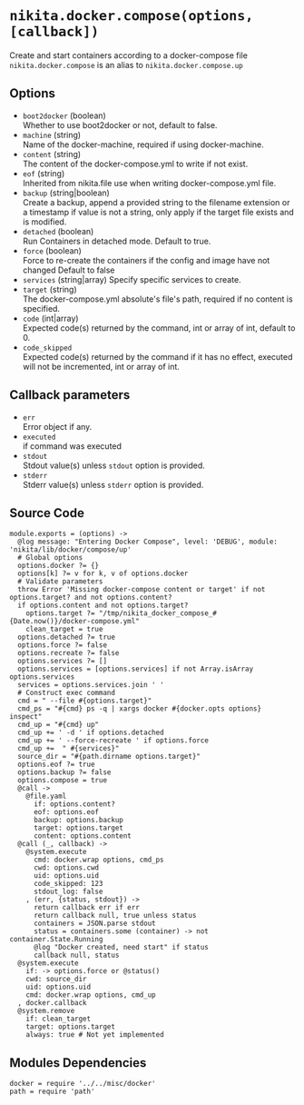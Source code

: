 
# `nikita.docker.compose(options, [callback])`

Create and start containers according to a docker-compose file
`nikita.docker.compose` is an alias to `nikita.docker.compose.up`

## Options

* `boot2docker` (boolean)   
  Whether to use boot2docker or not, default to false.
* `machine` (string)   
  Name of the docker-machine, required if using docker-machine.
* `content` (string)   
  The content of the docker-compose.yml to write if not exist.
* `eof` (string)   
  Inherited from nikita.file use when writing docker-compose.yml file.
* `backup` (string|boolean)   
  Create a backup, append a provided string to the filename extension or a
  timestamp if value is not a string, only apply if the target file exists and
  is modified.
* `detached` (boolean)   
  Run Containers in detached mode. Default to true.
* `force` (boolean)   
  Force to re-create the containers if the config and image have not changed
  Default to false
* `services` (string|array)
  Specify specific services to create.
* `target` (string)   
  The docker-compose.yml absolute's file's path, required if no content is 
  specified.
* `code` (int|array)   
  Expected code(s) returned by the command, int or array of int, default to 0.
* `code_skipped`   
  Expected code(s) returned by the command if it has no effect, executed will
  not be incremented, int or array of int.

## Callback parameters

*   `err`   
    Error object if any.   
*   `executed`   
    if command was executed   
*   `stdout`   
    Stdout value(s) unless `stdout` option is provided.   
*   `stderr`   
    Stderr value(s) unless `stderr` option is provided.   

## Source Code

    module.exports = (options) ->
      @log message: "Entering Docker Compose", level: 'DEBUG', module: 'nikita/lib/docker/compose/up'
      # Global options
      options.docker ?= {}
      options[k] ?= v for k, v of options.docker
      # Validate parameters
      throw Error 'Missing docker-compose content or target' if not options.target? and not options.content?
      if options.content and not options.target?
        options.target ?= "/tmp/nikita_docker_compose_#{Date.now()}/docker-compose.yml"
        clean_target = true
      options.detached ?= true
      options.force ?= false
      options.recreate ?= false
      options.services ?= []
      options.services = [options.services] if not Array.isArray options.services
      services = options.services.join ' '
      # Construct exec command
      cmd = " --file #{options.target}"
      cmd_ps = "#{cmd} ps -q | xargs docker #{docker.opts options} inspect"
      cmd_up = "#{cmd} up"
      cmd_up += ' -d ' if options.detached
      cmd_up += ' --force-recreate ' if options.force
      cmd_up +=  " #{services}"
      source_dir = "#{path.dirname options.target}"
      options.eof ?= true
      options.backup ?= false
      options.compose = true
      @call ->
        @file.yaml
          if: options.content?
          eof: options.eof
          backup: options.backup
          target: options.target
          content: options.content
      @call (_, callback) ->
        @system.execute
          cmd: docker.wrap options, cmd_ps
          cwd: options.cwd
          uid: options.uid
          code_skipped: 123
          stdout_log: false
        , (err, {status, stdout}) ->
          return callback err if err
          return callback null, true unless status
          containers = JSON.parse stdout
          status = containers.some (container) -> not container.State.Running
          @log "Docker created, need start" if status
          callback null, status
      @system.execute
        if: -> options.force or @status()
        cwd: source_dir
        uid: options.uid
        cmd: docker.wrap options, cmd_up
      , docker.callback
      @system.remove
        if: clean_target
        target: options.target
        always: true # Not yet implemented

## Modules Dependencies

    docker = require '../../misc/docker'
    path = require 'path'
